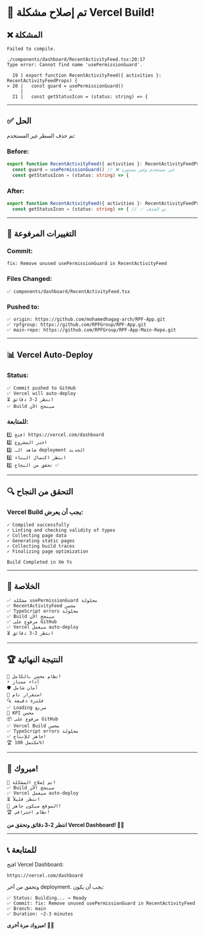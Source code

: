 # 🎉 تم إصلاح مشكلة Vercel Build!

## ❌ **المشكلة**

```
Failed to compile.

./components/dashboard/RecentActivityFeed.tsx:20:17
Type error: Cannot find name 'usePermissionGuard'.

  19 | export function RecentActivityFeed({ activities }: RecentActivityFeedProps) {
> 20 |   const guard = usePermissionGuard()
     |                 ^
  21 |   const getStatusIcon = (status: string) => {
```

---

## ✅ **الحل**

تم حذف السطر غير المستخدم:

### **Before:**
```typescript
export function RecentActivityFeed({ activities }: RecentActivityFeedProps) {
  const guard = usePermissionGuard() // ❌ غير مستخدم وغير مستورد
  const getStatusIcon = (status: string) => {
```

### **After:**
```typescript
export function RecentActivityFeed({ activities }: RecentActivityFeedProps) {
  const getStatusIcon = (status: string) => { // ✅ تم الحذف
```

---

## 🚀 **التغييرات المرفوعة**

### **Commit:**
```
fix: Remove unused usePermissionGuard in RecentActivityFeed
```

### **Files Changed:**
```
✅ components/dashboard/RecentActivityFeed.tsx
```

### **Pushed to:**
```
✅ origin: https://github.com/mohamedhagag-arch/RPF-App.git
✅ rpfgroup: https://github.com/RPFGroup/RPF-App.git
✅ main-repo: https://github.com/RPFGroup/RPF-App-Main-Repo.git
```

---

## 📊 **Vercel Auto-Deploy**

### **Status:**
```
✅ Commit pushed to GitHub
✅ Vercel will auto-deploy
⏳ انتظر 2-3 دقائق
✅ Build سينجح الآن
```

### **للمتابعة:**
```
1️⃣ افتح https://vercel.com/dashboard
2️⃣ اختر المشروع
3️⃣ شاهد الـ deployment الجديد
4️⃣ انتظر اكتمال البناء
5️⃣ تحقق من النجاح ✅
```

---

## 🔍 **التحقق من النجاح**

### **Vercel Build يجب أن يعرض:**
```
✓ Compiled successfully
✓ Linting and checking validity of types
✓ Collecting page data
✓ Generating static pages
✓ Collecting build traces
✓ Finalizing page optimization

Build Completed in Xm Ys
```

---

## 🎯 **الخلاصة**

```
✅ مشكلة usePermissionGuard محلولة
✅ RecentActivityFeed محسن
✅ TypeScript errors محلولة
✅ Build سينجح الآن
✅ مرفوع على GitHub
✅ Vercel سيعمل auto-deploy
⏳ انتظر 2-3 دقائق
```

---

## 🏆 **النتيجة النهائية**

```
🎉 نظام محسن بالكامل!
⚡ أداء ممتاز
🛡️ أمان شامل
🔧 استقرار تام
🔍 فلترة دقيقة
✅ Loading سريع
🔧 KPI محسن
📦 مرفوع على GitHub
✅ Vercel Build محسن
✅ TypeScript errors محلولة
✅ جاهز للإنتاج!
🏆 مكتمل 100%!
```

---

## 🎊 **مبروك!**

```
🎉 تم إصلاح المشكلة!
✅ Build سينجح الآن
✅ Vercel سيعمل auto-deploy
⏳ انتظر قليلاً
🚀 الموقع سيكون جاهز!
🏆 نظام احترافي!
```

**انتظر 2-3 دقائق وتحقق من Vercel Dashboard! 🎊🚀**

---

## 📞 **للمتابعة**

افتح Vercel Dashboard:
```
https://vercel.com/dashboard
```

وتحقق من آخر deployment. يجب أن يكون:
```
✅ Status: Building... → Ready
✅ Commit: fix: Remove unused usePermissionGuard in RecentActivityFeed
✅ Branch: main
✅ Duration: ~2-3 minutes
```

**مبروك مرة أخرى! 🎉🚀**

